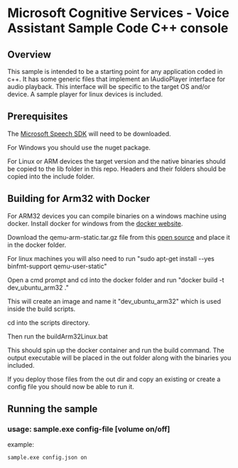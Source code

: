 # Microsoft Cognitive Services - Voice Assistant Sample Code C++ console

## Overview

This sample is intended to be a starting point for any application coded in c++. It has some generic files that implement an IAudioPlayer interface for audio playback. This interface will be specific to the target OS and/or device. A sample player for linux devices is included.

## Prerequisites

The [Microsoft Speech SDK](https://docs.microsoft.com/en-us/azure/cognitive-services/speech-service/speech-sdk) will need to be downloaded.

For Windows you should use the nuget package.

For Linux or ARM devices the target version and the native binaries should be copied to the lib folder in this repo. Headers and their folders should be copied into the include folder.


## Building for Arm32 with Docker

For ARM32 devices you can compile binaries on a windows machine using docker.
Install docker for windows from the [docker website](https://docs.docker.com/docker-for-windows/).

Download the qemu-arm-static.tar.gz file from this [open source](https://github.com/multiarch/qemu-user-static/releases/) and place it in the docker folder.

For linux machines you will also need to run "sudo apt-get install --yes binfmt-support qemu-user-static"

Open a cmd prompt and cd into the docker folder and 
run "docker build -t dev_ubuntu_arm32 ."

This will create an image and name it "dev_ubuntu_arm32" which is used inside the build scripts.

cd into the scripts directory.

Then run the buildArm32Linux.bat

This should spin up the docker container and run the build command. The output executable will be placed in the out folder along with the binaries you included.

If you deploy those files from the out dir and copy an existing or create a config file you should now be able to run it.

## Running the sample

### usage: sample.exe config-file [volume on/off]
example:

    sample.exe config.json on
